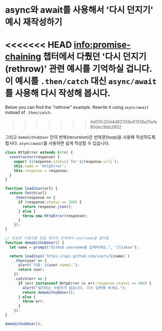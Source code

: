 
# async와 await를 사용해서 '다시 던지기' 예시 재작성하기

<<<<<<< HEAD
<info:promise-chaining> 챕터에서 다뤘던 '다시 던지기(rethrow)' 관련 예시를 기억하실 겁니다. 이 예시를 `.then/catch` 대신 `async/await`를 사용해 다시 작성해 봅시다.
=======
Below you can find the "rethrow" example. Rewrite it using `async/await` instead of `.then/catch`.
>>>>>>> 4d01fc20d4d82358e61518a31efe80dec9bb2602

그리고 `demoGithubUser` 안의 반복(recursion)은 반복문(loop)을 사용해 작성하도록 합시다. `async/await`를 사용하면 쉽게 작성할 수 있습니다.

```js run
class HttpError extends Error {
  constructor(response) {
    super(`${response.status} for ${response.url}`);
    this.name = 'HttpError';
    this.response = response;
  }
}

function loadJson(url) {
  return fetch(url)
    .then(response => {
      if (response.status == 200) {
        return response.json();
      } else {
        throw new HttpError(response);
      }
    });
}

// 유효한 사용자를 찾을 때까지 반복해서 username을 물어봄
function demoGithubUser() {
  let name = prompt("GitHub username을 입력하세요.", "iliakan");

  return loadJson(`https://api.github.com/users/${name}`)
    .then(user => {
      alert(`이름: ${user.name}.`);
      return user;
    })
    .catch(err => {
      if (err instanceof HttpError && err.response.status == 404) {
        alert("일치하는 사용자가 없습니다. 다시 입력해 주세요.");
        return demoGithubUser();
      } else {
        throw err;
      }
    });
}

demoGithubUser();
```
